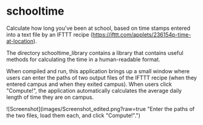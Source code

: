 # schooltime
Calculate how long you've been at school, based on time stamps entered into a text file by an IFTTT recipe (https://ifttt.com/applets/236154p-time-at-location).

The directory schooltime_library contains a library that contains useful methods for calculating the time in a human-readable format.

When compiled and run, this application brings up a small window where users can enter the paths of two output files of the IFTTT recipe (when they entered campus and when they exited campus). When users click "Compute!", the application automatically calculates the average daily length of time they are on campus.

![Screenshot](images/Screenshot_edited.png?raw=true "Enter the paths of the two files, load them each, and click "Compute!".")
